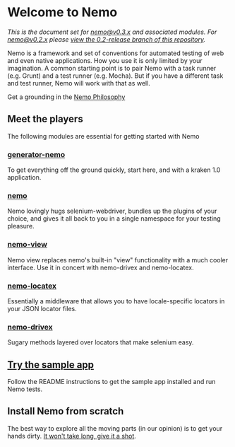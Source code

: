 # Welcome to Nemo

_This is the document set for nemo@v0.3.x and associated modules. For nemo@v0.2.x please [view the 0.2-release branch of this repository](https://github.com/paypal/nemo-docs/tree/0.2-release)._

Nemo is a framework and set of conventions for automated testing of web and even native applications. How you use it is only limited by your imagination. A common starting point is to pair Nemo with a task runner (e.g. Grunt) and a test runner (e.g. Mocha). But if you have a different task and test runner, Nemo will work with that as well.

Get a grounding in the [Nemo Philosophy](thinking-in-nemo.md)

## Meet the players

The following modules are essential for getting started with Nemo

### [generator-nemo](https://github.com/paypal/generator-nemo)
To get everything off the ground quickly, start here, and with a kraken 1.0 application.

### [nemo](https://github.com/paypal/nemo)

Nemo lovingly hugs selenium-webdriver, bundles up the plugins of your choice, and gives it all back to you in a single namespace for your testing pleasure.

### [nemo-view](https://github.com/paypal/nemo-view)

Nemo view replaces nemo's built-in "view" functionality with a much cooler interface. Use it in concert with nemo-drivex and nemo-locatex.

### [nemo-locatex](https://github.com/paypal/nemo-locatex)

Essentially a middleware that allows you to have locale-specific locators in your JSON locator files.

### [nemo-drivex](https://github.com/paypal/nemo-drivex)

Sugary methods layered over locators that make selenium easy.

## [Try the sample app](https://github.com/paypal/nemo-example-app)

Follow the README instructions to get the sample app installed and run Nemo tests.

## Install Nemo from scratch

The best way to explore all the moving parts (in our opinion) is to get your hands dirty. [It won't take long, give it a shot](grunt-mocha.md).

